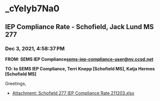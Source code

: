 # _cYeIyb7Na0
## IEP Compliance Rate - Schofield, Jack Lund MS 277
### Dec 3, 2021, 4:58:37 PM
**FROM: SEMS IEP Compliance<sems-iep-compliance-user@nv.ccsd.net>**

**TO: to SEMS IEP Compliance, Terri Knepp [Schofield MS], Katja Hermes [Schofield MS]**


Greetings,  





* [Attachment: Schofield 277 IEP Compliance Rate 211203.xlsx](_cYeIyb7Na0-attachment-1.xlsx)
